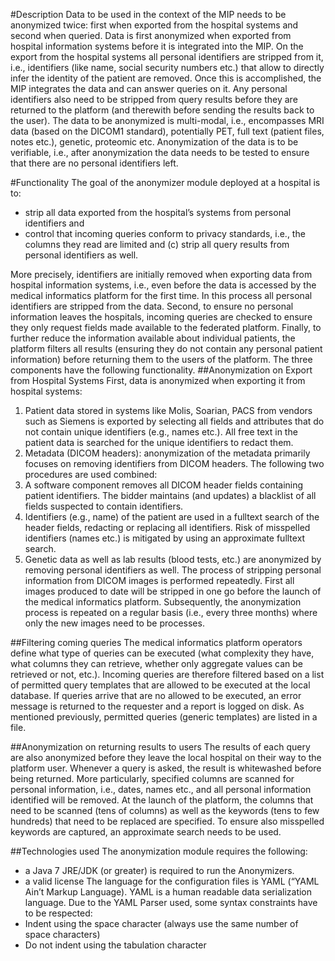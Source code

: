 #Description
Data to be used in the context of the MIP needs to be anonymized twice: first when exported from the hospital systems and second when queried.
Data is first anonymized when exported from hospital information systems before it is integrated into the MIP. On the export from the hospital systems all personal identifiers are stripped from it, i.e., identifiers (like name, social security numbers etc.) that allow to directly infer the identity of the patient are removed. Once this is accomplished, the MIP integrates the data and can answer queries on it.
Any personal identifiers also need to be stripped from query results before they are returned to the platform (and therewith before sending the results back to the user).
The data to be anonymized is multi-modal, i.e., encompasses MRI data (based on the DICOM1 standard), potentially PET, full text (patient files, notes etc.), genetic, proteomic etc.
Anonymization of the data is to be verifiable, i.e., after anonymization the data needs to be tested to ensure that there are no personal identifiers left.

#Functionality
The goal of the anonymizer module deployed at a hospital is to:
   * strip all data exported from the hospital’s systems from personal identifiers and 
   * control that incoming queries conform to privacy standards, i.e., the columns they read are limited and (c) strip all query results from personal identifiers as well.

More precisely, identifiers are initially removed when exporting data from hospital information systems, i.e., even before the data is accessed by the medical informatics platform for the first time. In this process all personal identifiers are stripped from the data. Second, to ensure no personal information leaves the hospitals, incoming queries are checked to ensure they only request fields made available to the federated platform. Finally, to further reduce the information available about individual patients, the platform filters all results (ensuring they do not contain any personal patient information) before returning them to the users of the platform. The three components have the following functionality.
##Anonymization on Export from Hospital Systems
First, data is anonymized when exporting it from hospital systems:
    
1. Patient data stored in systems like Molis, Soarian, PACS from vendors such as Siemens 
is exported by selecting all fields and attributes that do not contain unique identifiers (e.g., names etc.). 
All free text in the patient data is searched for the unique identifiers to redact them. 
1. Metadata (DICOM headers): anonymization of the metadata primarily focuses on removing identifiers from DICOM headers. The following two procedures are used combined: 
  1. A software component removes all DICOM header fields containing patient identifiers. The bidder maintains (and updates) a blacklist of all fields suspected to contain identifiers.
  1. Identifiers (e.g., name) of the patient are used in a fulltext search of the header fields, redacting or replacing all identifiers. Risk of misspelled identifiers (names etc.) is mitigated by using an approximate fulltext search. 
1. Genetic data as well as lab results (blood tests, etc.) are anonymized by removing personal identifiers as well.
The process of stripping personal information from DICOM images is performed repeatedly. First all images produced to date will be stripped in one go before the launch of the medical informatics platform. Subsequently, the anonymization process is repeated on a regular basis (i.e., every three months) where only the new images need to be processes. 

##Filtering coming queries
The medical informatics platform operators define what type of queries can be executed (what complexity they have, what columns they can retrieve, whether only aggregate values can be retrieved or not, etc.). Incoming queries are therefore filtered based on a list of permitted query templates that are allowed to be executed at the local database. If queries arrive that are no allowed to be executed, an error message is returned to the requester and a report is logged on disk. As mentioned previously, permitted queries (generic templates) are listed in a file. 

##Anonymization on returning results to users
The results of each query are also anonymized before they leave the local hospital on their way to the platform user. Whenever a query is asked, the result is whitewashed before being returned. More particularly, specified columns are scanned for personal information, i.e., dates, names etc., and all personal information identified will be removed. At the launch of the platform, the columns that need to be scanned (tens of columns) as well as the keywords (tens to few hundreds) that need to be replaced are specified. To ensure also misspelled keywords are captured, an approximate search needs to be used. 

##Technologies used
The anonymization module requires the following:
   * a Java 7 JRE/JDK (or greater) is required to run the Anonymizers. 
   * a valid license 
 The language for the configuration files is YAML (“YAML Ain’t Markup Language). 
YAML is a human readable data serialization language. Due to the YAML Parser used, some syntax constraints have to be respected:
   * Indent using the space character (always use the same number of space characters) 
   * Do not indent using the tabulation character 

